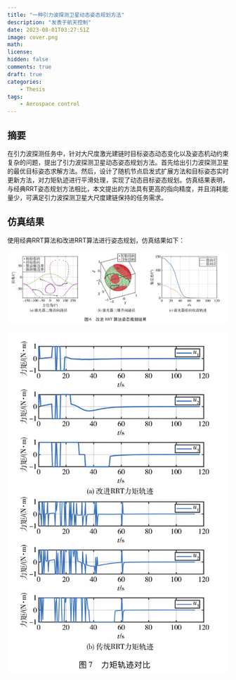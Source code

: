```yaml
---
title: "一种引力波探测卫星动态姿态规划方法"
description: "发表于航天控制"
date: 2023-08-01T03:27:51Z
image: cover.png
math: 
license: 
hidden: false
comments: true
draft: true
categories:
    - Thesis
tags:
    - Aerospace control
---
```


## 摘要

在引力波探测任务中，针对大尺度激光建链时目标姿态动态变化以及姿态机动约束复杂的问题，提出了引力波探测卫星动态姿态规划方法。首先给出引力波探测卫星的最优目标姿态求解方法。然后，设计了随机节点启发式扩展方法和目标姿态实时更新方法，对力矩轨迹进行平滑处理，实现了动态目标姿态规划。仿真结果表明，与经典RRT姿态规划方法相比，本文提出的方法具有更高的指向精度，并且消耗能量少，可满足引力波探测卫星大尺度建链保持的任务需求。

## 仿真结果

使用经典RRT算法和改进RRT算法进行姿态规划，仿真结果如下：

![路径对比图](path_compare.png)

![力矩对比图](u_compare.png)
